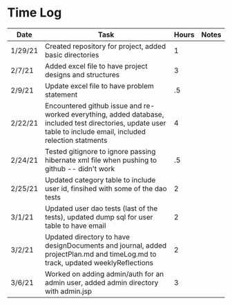 # Time Log

| Date | Task | Hours | Notes|
|------|------|-------|------|
| 1/29/21 | Created repository for project, added basic directories| 1 | |
| 2/7/21 | Added excel file to have project designs and structures | 3  |   | 
| 2/9/21 | Update excel file to have problem statement | .5  |   | 
| 2/22/21 | Encountered github issue and re-worked everything, added database, included test directories, update user table to include email, included relection statments | 4  |   | 
| 2/24/21 | Tested gitignore to ignore passing hibernate xml file when pushing to github -- didn't work | .5  |   | 
| 2/25/21 | Updated category table to include user id, finsihed with some of the dao tests | 2  |   | 
| 3/1/21 | Updated user dao tests (last of the tests), updated dump sql for user table to have email | 2  |   | 
| 3/2/21 | Updated directory to have designDocuments and journal, added projectPlan.md and timeLog.md to track, updated weeklyReflections | 2  |   | 
| 3/6/21 | Worked on adding admin/auth for an admin user, added admin directory with admin.jsp | 3  |   |

